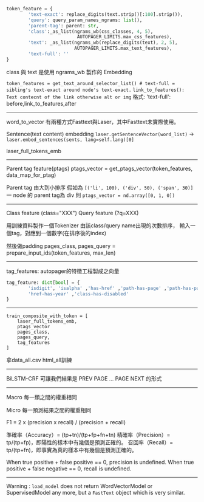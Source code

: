 ```python
token_feature = {
        'text-exact': replace_digits(text.strip()[:100].strip()),
        'query': query_param_names_ngrams: list(),
        'parent-tag': parent: str,
        'class':_as_list(ngrams_wb(css_classes, 4, 5),
                          AUTOPAGER_LIMITS.max_css_features),
        'text': _as_list(ngrams_wb(replace_digits(text), 2, 5),
                         AUTOPAGER_LIMITS.max_text_features),
        'text-full': ''
}
```

class 與 text 是使用 ngrams_wb 製作的 Embedding

`token_features = get_text_around_selector_list() # text-full = sibling's text-exact around node's text-exact.`
`link_to_features(): Text contecnt of the link otherwise alt or img`
格式: 'text-full': before,link_to_features,after

----

word_to_vector 有兩種方式Fasttext與Laser，其中Fasttext未實際使用。

Sentence(text content) embedding
`laser.getSentenceVector(word_list)`
-> `laser.embed_sentences(sents, lang=self.lang)[0]`

laser_full_tokens_emb

----

Parent tag feature(ptags)
ptags_vector = get_ptags_vector(token_features, data_map_for_ptag)

Parent tag 由大到小排序
假如為 `[('li', 100), ('div', 50), ('span', 30)]`
一 node 的 parent tag為 div 則 `ptags_vector = nd.array([0, 1, 0])`

----

Class feature (class="XXX")
Query feature (?q=XXX)

用訓練資料製作一個Tokenizer
由該class/query name出現的次數排序，
輸入一個tag，對應到一個數字(在排序後的index)

然後做padding
pages_class, pages_query = prepare_input_ids(token_features, max_len)

---

tag_features: autopager的特徵工程製成之向量
```python
tag_feature: dict[bool] = {
        'isdigit', 'isalpha' ,'has-href' ,'path-has-page' ,'path-has-pageXX' ,'path-has-number'
        'href-has-year' ,'class-has-disabled'
}
```

---

```pyton
train_composite_with_token = [
    laser_full_tokens_emb,
    ptags_vector
    pages_class,
    pages_query,
    tag_features
]
```

拿data_all.csv html_all訓練

----

BiLSTM-CRF 可讓我們結果是 PREV PAGE ... PAGE NEXT 的形式

----

Macro 每一類之間的權重相同

Micro 每一預測結果之間的權重相同

F1 = 2 x (precision x recall) / (precision + recall)

準確率（Accuracy）= (tp+tn)/(tp+fp+fn+tn)
精確率（Precision）= tp/(tp+fp)，即陽性的樣本中有幾個是預測正確的。
召回率（Recall）= tp/(tp+fn)，即事實為真的樣本中有幾個是預測正確的。

When true positive + false positive == 0, precision is undefined.
When true positive + false negative == 0, recall is undefined.

----

Warning : `load_model` does not return WordVectorModel or SupervisedModel any more, but a `FastText` object which is very similar.